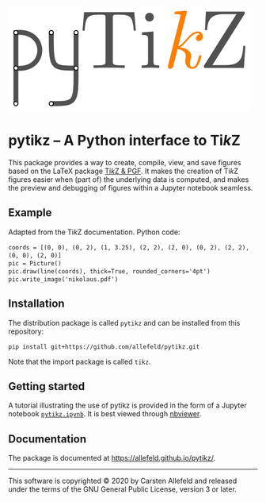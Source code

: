 ![](pytikz.png)


# pytikz – A Python interface to Ti*k*Z

This package provides a way to create, compile, view, and save figures based on the LaTeX package [Ti*k*Z & PGF](https://ctan.org/pkg/pgf). It makes the creation of Ti*k*Z figures easier when (part of) the underlying data is computed, and makes the preview and debugging of figures within a Jupyter notebook seamless.


## Example

Adapted from the Ti*k*Z documentation. Python code:

```
coords = [(0, 0), (0, 2), (1, 3.25), (2, 2), (2, 0), (0, 2), (2, 2), (0, 0), (2, 0)]
pic = Picture()
pic.draw(line(coords), thick=True, rounded_corners='4pt')
pic.write_image('nikolaus.pdf')
```

## Installation

The distribution package is called `pytikz` and can be installed from this repository:

```
pip install git+https://github.com/allefeld/pytikz.git
```

Note that the import package is called `tikz`.


## Getting started

A tutorial illustrating the use of pytikz is provided in the form of a Jupyter notebook [`pytikz.ipynb`](pytikz.ipynb). It is best viewed through [nbviewer](https://nbviewer.jupyter.org/github/allefeld/pytikz/blob/master/pytikz.ipynb).


## Documentation

The package is documented at <https://allefeld.github.io/pytikz/>.


***


This software is copyrighted © 2020 by Carsten Allefeld and released under the terms of the GNU General Public License, version 3 or later.
